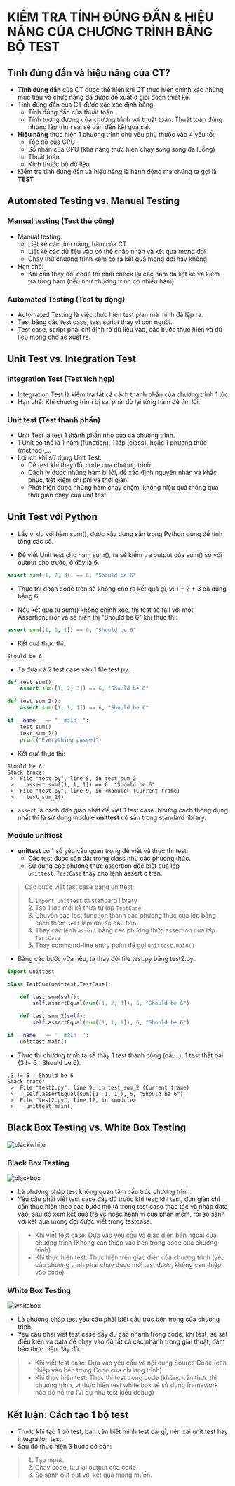 # KIỂM TRA TÍNH ĐÚNG ĐẮN & HIỆU NĂNG CỦA CHƯƠNG TRÌNH BẰNG BỘ TEST

## Tính đúng đắn và hiệu năng của CT?

- **Tính đúng đắn** của CT được thể hiện khi CT thực hiện chính xác những mục tiêu và chức năng đã được đề xuất ở giai đoạn thiết kế.
- Tính đúng đắn của CT được xác xác định bằng:
    - Tính đúng đắn của thuật toán.
    - Tính tương đương của chương trình với thuật toán: Thuật toán đúng nhưng lập trình sai sẽ dẫn đến kết quả sai.
- **Hiệu năng** thực hiện 1 chương trình chủ yếu phụ thuộc vào 4 yếu tố:
    - Tốc độ của CPU
    - Số nhân của CPU (khả năng thực hiện chạy song song đa luồng)
    - Thuật toán
    - Kích thước bộ dữ liệu
- Kiểm tra tính đúng đắn và hiệu năng là hành động mà chúng ta gọi là **TEST**

## Automated Testing vs. Manual Testing

### Manual testing (Test thủ công)

- Manual testing:
    - Liệt kê các tính năng, hàm của CT
    - Liệt kê các dữ liệu vào có thể chấp nhận và kết quả mong đợi
    - Chạy thử chương trình xem có ra kết quả mong đợi hay không
- Hạn chế:
    - Khi cần thay đổi code thì phải check lại các hàm đã liệt kê và kiểm tra từng hàm (nếu như chương trình có nhiều hàm)
    
### Automated Testing (Test tự động)

- Automated Testing là việc thực hiện test plan mà mình đã lập ra.
- Test bằng các test case, test script thay vì con người.
- Test case, script phải chỉ định rõ dữ liệu vào, các bước thực hiện và dữ liệu mong chờ sẽ xuất ra.

## Unit Test vs. Integration Test

### Integration Test (Test tích hợp)

- Integration Test là kiểm tra tất cả cách thành phần của chương trình 1 lúc
- Hạn chế: Khi chương trình bị sai phải dò lại từng hàm để tìm lỗi.

### Unit test (Test thành phần)

- Unit Test là test 1 thành phần nhỏ của cả chương trình.
- 1 Unit có thể là 1 hàm (function), 1 lớp (class), hoặc 1 phương thức (method),...
- Lợi ích khi sử dụng Unit Test:
    - Dễ test khi thay đổi code của chương trình.
    - Cách ly được những hàm bị lỗi, dễ xác định nguyên nhân và khắc phục, tiết kiệm chi phí và thời gian.
    - Phát hiện được những hàm chạy chậm, không hiệu quả thông qua thời gian chạy của unit test.
    
## Unit Test với Python

- Lấy ví dụ với hàm sum(), được xây dựng sẵn trong Python dùng để tính tổng các số.

- Để viết Unit test cho hàm sum(), ta sẽ kiểm tra output của sum() so với output cho trước, ở đây là 6.

```python
assert sum([1, 2, 3]) == 6, "Should be 6"
```

- Thực thi đoạn code trên sẽ không cho ra kết quả gì, vì 1 + 2 + 3 đã đúng bằng 6.

- Nếu kết quả từ sum() không chính xác, thì test sẽ fail với một AssertionError và sẽ hiển thị "Should be 6" khi thực thi:

```python
assert sum([1, 1, 1]) == 6, "Should be 6"
```

- Kết quả thực thi:

```
Should be 6
```

- Ta đưa cả 2 test case vào 1 file test.py:

```python
def test_sum():
    assert sum([1, 2, 3]) == 6, "Should be 6"

def test_sum_2():
    assert sum([1, 1, 1]) == 6, "Should be 6"

if __name__ == "__main__":
    test_sum()
    test_sum_2()
    print("Everything passed")
```

- Kết quả thực thi:

```
Should be 6
Stack trace:
 >  File "test.py", line 5, in test_sum_2
 >    assert sum([1, 1, 1]) == 6, "Should be 6"
 >  File "test.py", line 9, in <module> (Current frame)
 >    test_sum_2()
```

- `assert` là cách đơn giản nhất để viết 1 test case. Nhưng cách thông dụng nhất thì là sử dụng module **unittest** có sẵn trong standard library.

### Module unittest

- **unittest** có 1 số yêu cầu quan trọng để viết và thực thi test:
    - Các test được cần đặt trong class như các phương thức.
    - Sử dụng các phương thức assertion đặc biệt của lớp `unittest.TestCase` thay cho lệnh assert ở trên.

> Các bước viết test case bằng unittest:
>   1. `import unittest` từ standard library
>   2. Tạo 1 lớp mới kế thừa từ lớp `TestCase`
>   3. Chuyển các test function thành các phương thức của lớp bằng cách thêm `self` làm đối số đầu tiên
>   4. Thay các lệnh `assert` bằng các phương thức assertion của lớp `TestCase`
>   5. Thay command-line entry point để gọi `unittest.main()`

- Bằng các bước vừa nêu, ta thay đổi file test.py bằng test2.py:

```python
import unittest

class TestSum(unittest.TestCase):

    def test_sum(self):
        self.assertEqual(sum([1, 2, 3]), 6, "Should be 6")

    def test_sum_2(self):
        self.assertEqual(sum([1, 1, 1]), 6, "Should be 6")

if __name__ == '__main__':
    unittest.main()
```

- Thực thi chương trình ta sẽ thấy 1 test thành công (dấu .), 1 test thất bại (3 != 6 : Should be 6).

```
.3 != 6 : Should be 6
Stack trace:
 >  File "test2.py", line 9, in test_sum_2 (Current frame)
 >    self.assertEqual(sum([1, 1, 1]), 6, "Should be 6")
 >  File "test2.py", line 12, in <module>
 >    unittest.main()
```

## Black Box Testing vs. White Box Testing

![blackwhite](https://uploads-ssl.webflow.com/5c8ff8ef21fa8e5620d8a48e/5f953043a15dd424f61b332e_black%20and%20white%20box.jpg)

### Black Box Testing 

![blackbox](https://images.viblo.asia/e7e35f73-35fe-4351-90a5-121f6b0de237.jpg)

- Là phương pháp test không quan tâm cấu trúc chương trình.
- Yêu cầu phải viết test case đầy đủ trước khi test; khi test, đơn giản chỉ cần thực hiện theo các bước mô tả trong test case thao tác và nhập data vào, sau đó xem kết quả trả về hoặc hành vi của phần mềm, rồi so sánh với kết quả mong đợi được viết trong testcase.
> - Khi viết test case: Dựa vào yêu cầu và giao diện bên ngoài của chương trình (Không can thiệp vào bên trong code của chương trình)
> - Khi thực hiện test: Thực hiện trên giao diện của chương trình (yêu cầu chương trình phải chạy được mới test được, không can thiệp vào code)

### White Box Testing

![whitebox](https://ecomputerconcepts.com/wp-content/uploads/2021/01/White-box-testing.jpg)

- Là phương pháp test yêu cầu phải biết cấu trúc bên trong của chương trình.
- Yêu cầu phải viết test case đầy đủ các nhánh trong code; khi test, sẽ set điều kiện và data để chạy vào đủ tất cả các nhánh trong giải thuật, đảm bảo thực hiện đầy đủ.
> - Khi viết test case: Dựa vào yêu cầu và nội dung Source Code (can thiệp vào bên trong Code của chương trình)
> - Khi thực hiện test: Thực thi test trong code (không cần thực thi chương trình, vì thực hiện test white box sẽ sử dụng framework nào đó hỗ trợ (Ví dụ như test kiểu debug)

## Kết luận: Cách tạo 1 bộ test

- Trước khi tạo 1 bộ test, bạn cần biết mình test cái gì, nên xài unit test hay integration test.
- Sau đó thực hiện 3 bước cở bản:
>    1. Tạo input.
>    2. Chạy code, lưu lại output của code.
>    3. So sánh out put với kết quả mong muốn.



    

